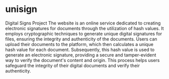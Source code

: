 # unisign
Digital Signs Project
The website is an online service dedicated to creating electronic signatures for documents through the utilization of hash values. It employs cryptographic techniques to generate unique digital signatures for files, ensuring the integrity and authenticity of the documents. Users can upload their documents to the platform, which then calculates a unique hash value for each document. Subsequently, this hash value is used to generate an electronic signature, providing a secure and tamper-evident way to verify the document's content and origin. This process helps users safeguard the integrity of their digital documents and verify their authenticity.
